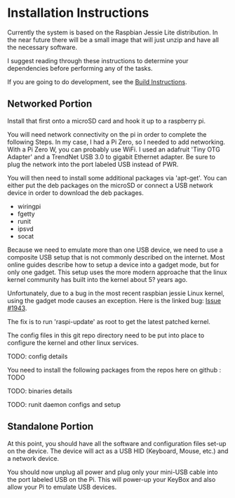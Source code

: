 # Installation Instructions

Currently the system is based on the Raspbian Jessie Lite distribution. In the near future
there will be a small image that will just unzip and have all the necessary software.

I suggest reading through these instructions to determine your dependencies before performing any of the tasks.

If you are going to do development, see the [Build Instructions](../Build/BUILD.md).

## Networked Portion

Install that first onto a microSD card and hook it up to a raspberry pi.

You will need network connectivity on the pi in order to complete the following Steps. In my case, I had a Pi Zero,
so I needed to add networking. With a Pi Zero W, you can probably use WiFi.
I used an adafruit 'Tiny OTG Adapter' and a TrendNet USB 3.0 to gigabit Ethernet adapter. Be sure to plug the network into the port
labeled USB instead of PWR.

You will then need to install some additional packages via 'apt-get'. You can either put the deb packages on the 
microSD or connect a USB network device in order to download the deb packages.

* wiringpi
* fgetty
* runit
* ipsvd
* socat

Because we need to emulate more than one USB device, we need to use a composite USB setup that is not commonly
described on the internet. Most online guides describe how to setup a device into a gadget mode, but for only one
gadget. This setup uses the more modern approache that the linux kernel community has built into the kernel about 5? years ago.

Unfortunately, due to a bug in the most recent raspbian jessie Linux kernel, using the gadget mode causes an exception.
Here is the linked bug: [Issue #1943](https://github.com/raspberrypi/linux/issues/1943).

The fix is to run 'raspi-update' as root to get the latest patched kernel.

The config files in this git repo directory need to be put into place to configure the kernel and other
linux services.

TODO: config details

You need to install the following packages from the repos here on github : TODO

TODO: binaries details

TODO: runit daemon configs and setup

## Standalone Portion

At this point, you should have all the software and configuration files set-up on the device.
The device will act as a USB HID (Keyboard, Mouse, etc.) and a network device.

You should now unplug all power and plug only your mini-USB cable into the port labeled USB on the Pi.
This will power-up your KeyBox and also allow your Pi to emulate USB devices.



